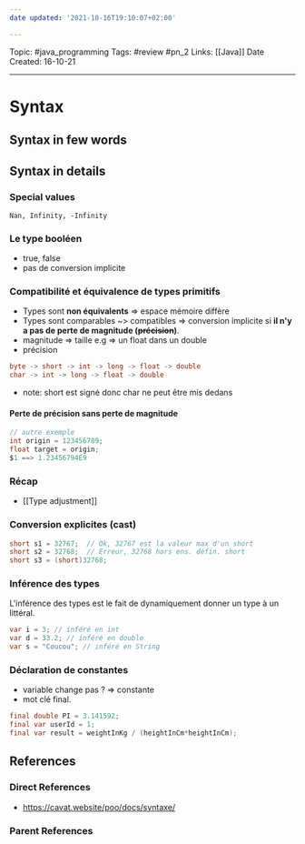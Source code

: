```yaml
---
date updated: '2021-10-16T19:10:07+02:00'

---
```


Topic: #java_programming
Tags: #review #pn_2
Links: [[Java]]
Date Created: 16-10-21

---

# Syntax

## Syntax in few words

## Syntax in details

### Special values

`Nan, Infinity, -Infinity`


### Le type booléen

- true, false
- pas de conversion implicite

### Compatibilité et équivalence de types primitifs

- Types sont **non équivalents** => espace mémoire diffère
- Types sont comparables ~> compatibles => conversion implicite si **il n'y a pas de perte de magnitude (~~précision~~)**.
- magnitude => taille e.g => un float dans un double
- précision

```java
byte -> short -> int -> long -> float -> double
char -> int -> long -> float -> double
```

- note: short est signé donc char ne peut être mis dedans

#### Perte de précision sans perte de magnitude

```java
// autre exemple
int origin = 123456789;
float target = origin; 
$1 ==> 1.23456794E9
```

### Récap

- [[Type adjustment]]

### Conversion explicites (cast)

```java
short s1 = 32767;  // Ok, 32767 est la valeur max d'un short
short s2 = 32768;  // Erreur, 32768 hors ens. défin. short
short s3 = (short)32768;
```

### Inférence des types

L'inférence des types est le fait de dynamiquement donner un type à un littéral.

```java
var i = 3; // inféré en int
var d = 33.2; // inféré en double
var s = "Coucou"; // inféré en String
```

### Déclaration de constantes

- variable change pas ? => constante
- mot clé final.

```java
final double PI = 3.141592;
final var userId = 1;
final var result = weightInKg / (heightInCm*heightInCm);
```

## References

### Direct References

- <https://cavat.website/poo/docs/syntaxe/>

### Parent References
